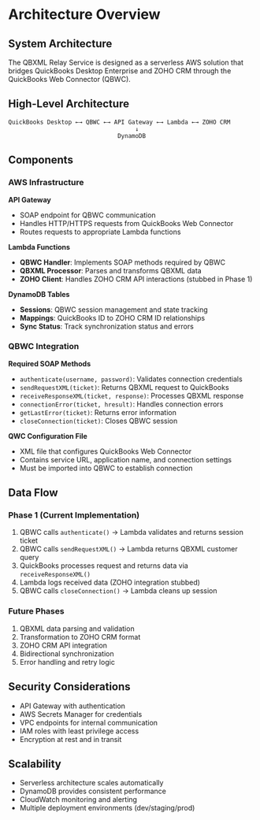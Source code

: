 # Architecture Overview

## System Architecture

The QBXML Relay Service is designed as a serverless AWS solution that bridges QuickBooks Desktop Enterprise and ZOHO CRM through the QuickBooks Web Connector (QBWC).

## High-Level Architecture

```
QuickBooks Desktop ←→ QBWC ←→ API Gateway ←→ Lambda ←→ ZOHO CRM
                                    ↓
                               DynamoDB
```

## Components

### AWS Infrastructure

**API Gateway**
- SOAP endpoint for QBWC communication
- Handles HTTP/HTTPS requests from QuickBooks Web Connector
- Routes requests to appropriate Lambda functions

**Lambda Functions**
- **QBWC Handler**: Implements SOAP methods required by QBWC
- **QBXML Processor**: Parses and transforms QBXML data
- **ZOHO Client**: Handles ZOHO CRM API interactions (stubbed in Phase 1)

**DynamoDB Tables**
- **Sessions**: QBWC session management and state tracking
- **Mappings**: QuickBooks ID to ZOHO CRM ID relationships
- **Sync Status**: Track synchronization status and errors

### QBWC Integration

**Required SOAP Methods**
- `authenticate(username, password)`: Validates connection credentials
- `sendRequestXML(ticket)`: Returns QBXML request to QuickBooks
- `receiveResponseXML(ticket, response)`: Processes QBXML response
- `connectionError(ticket, hresult)`: Handles connection errors
- `getLastError(ticket)`: Returns error information
- `closeConnection(ticket)`: Closes QBWC session

**QWC Configuration File**
- XML file that configures QuickBooks Web Connector
- Contains service URL, application name, and connection settings
- Must be imported into QBWC to establish connection

## Data Flow

### Phase 1 (Current Implementation)
1. QBWC calls `authenticate()` → Lambda validates and returns session ticket
2. QBWC calls `sendRequestXML()` → Lambda returns QBXML customer query
3. QuickBooks processes request and returns data via `receiveResponseXML()`
4. Lambda logs received data (ZOHO integration stubbed)
5. QBWC calls `closeConnection()` → Lambda cleans up session

### Future Phases
1. QBXML data parsing and validation
2. Transformation to ZOHO CRM format
3. ZOHO CRM API integration
4. Bidirectional synchronization
5. Error handling and retry logic

## Security Considerations

- API Gateway with authentication
- AWS Secrets Manager for credentials
- VPC endpoints for internal communication
- IAM roles with least privilege access
- Encryption at rest and in transit

## Scalability

- Serverless architecture scales automatically
- DynamoDB provides consistent performance
- CloudWatch monitoring and alerting
- Multiple deployment environments (dev/staging/prod)